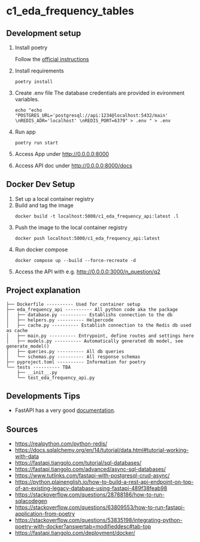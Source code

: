 # c1_eda_frequency_tables

## Development setup

1. Install poetry
    
    Follow the [official instructions](https://python-poetry.org/docs/)

2. Install requirements

    ```
    poetry install
    ```

3. Create .env file
    The database credentials are provided in evironment variables. 

    ```
    echo "echo "POSTGRES_URL='postgresql://api:1234@localhost:5432/main' \nREDIS_ADR='localhost' \nREDIS_PORT=6379" > .env " > .env
    ```

4. Run app
    ```
    poetry run start
    ```

5. Access App under http://0.0.0.0:8000

4. Access API doc under http://0.0.0.0:8000/docs

## Docker Dev Setup

1. Set up a local container registry
2. Build and tag the image 
    ```
    docker build -t localhost:5000/c1_eda_frequency_api:latest .l
    ```
3. Push the image to the local container registry
    ```
    docker push localhost:5000/c1_eda_frequency_api:latest
    ```
3. Run docker compose
    ```
    docker compose up --build --force-recreate -d
    ```
4. Access the API with e.g. http://0.0.0.0:3000/n_question/q2


## Project explanation
```
├── Dockerfile ---------- Used for container setup
├── eda_frequency_api ---------- All python code aka the package
│   ├── database.py ---------- Establishs connection to the db
│   ├── helpers.py ---------- Helpercode
│   ├── cache.py ---------- Establish connection to the Redis db used as cache
│   ├── main.py ---------- Entrypoint, define routes and settings here
│   ├── models.py ---------- Automatically generated db model, see generate_model()
│   ├── queries.py ---------- All db queries
│   └── schemas.py ---------- All response schemas
├── pyproject.toml ---------- Information for poetry
└── tests ---------- TBA
    ├── __init__.py
    └── test_eda_frequency_api.py
```

## Developments Tips
- FastAPI has a very good [documentation](https://fastapi.tiangolo.com/). 
 


## Sources
- https://realpython.com/python-redis/
- https://docs.sqlalchemy.org/en/14/tutorial/data.html#tutorial-working-with-data
- https://fastapi.tiangolo.com/tutorial/sql-databases/
- https://fastapi.tiangolo.com/advanced/async-sql-databases/
- https://www.tutlinks.com/fastapi-with-postgresql-crud-async/
- https://python.plainenglish.io/how-to-build-a-rest-api-endpoint-on-top-of-an-existing-legacy-database-using-fastapi-489f38feab98
- https://stackoverflow.com/questions/28788186/how-to-run-sqlacodegen
- https://stackoverflow.com/questions/63809553/how-to-run-fastapi-application-from-poetry
- https://stackoverflow.com/questions/53835198/integrating-python-poetry-with-docker?answertab=modifieddesc#tab-top
- https://fastapi.tiangolo.com/deployment/docker/